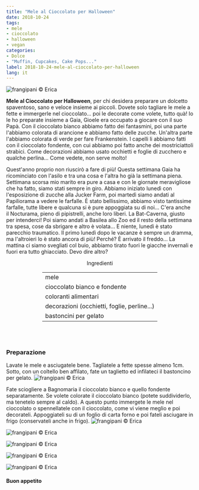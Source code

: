```yaml
---
title: "Mele al Cioccolato per Halloween"
date: 2018-10-24
tags:
- mele
- cioccolato
- halloween
- vegan 
categories:
- Dolce
- "Muffin, Cupcakes, Cake Pops..."
label: 2018-10-24-mele-al-cioccolato-per-halloween
lang: it 
---
```

![](header.jpg "frangipani © Erica")

**Mele al Cioccolato per Halloween**, per chi desidera preparare un dolcetto spaventoso, sano e veloce insieme ai piccoli. Dovete solo tagliare le mele a fette e immergerle nel cioccolato... poi le decorate come volete, tutto quà! Io le ho preparate insieme a Gaia, Gioele era occupato a giocare con il suo Papà. Con il cioccolato bianco abbiamo fatto dei fantasmini, poi una parte l'abbiamo colorata di arancione e abbiamo fatto delle zucche. Un'altra parte l'abbiamo colorata di verde per fare Frankenstein. I capelli li abbiamo fatti con il cioccolato fondente, con cui abbiamo poi fatto anche dei mostriciattoli strabici. Come decorazioni abbiamo usato occhietti e foglie di zucchero e qualche perlina... Come vedete, non serve molto! 

Quest'anno proprio non riuscirò a fare di più! Questa settimana Gaia ha ricominciato con l'asilo e tra una cosa e l'altra ho già la settimana piena. Settimana scorsa mio marito era pure a casa e con le giornate meravigliose che ha fatto, siamo stati sempre in giro. Abbiamo iniziato lunedì con l'esposizione di zucche alla Jucker Farm, poi martedì siamo andati al Papiliorama a vedere le farfalle. È stato bellissimo, abbiamo visto tantissime farfalle, tutte libere e qualcuna si è pure appoggiata su di noi... C'era anche il Nocturama, pieno di pipistrelli, anche loro liberi. La Bat-Caverna, giusto per intenderci! Poi siamo andati a Basilea allo Zoo ed il resto della settimana tra spesa, cose da sbrigare e altro è volata... E niente, lunedì è stato parecchio traumatico. Il primo lunedì dopo le vacanze è sempre un dramma, ma l'altroieri lo è stato ancora di più! Perché? È arrivato il freddo... La mattina ci siamo svegliati col buio, abbiamo tirato fuori le giacche invernali e fuori era tutto ghiacciato. Devo dire altro?

<div id="wrapper" style="text-align: center">
  <div id="yourdiv" style="display: inline-block;">
    <div class="ingredients" itemscope itemtype="http://schema.org/Recipe">
      <span itemprop="name" style="display:none;">Mele al Cioccolato per Halloween</span>
      <span itemprop="recipeCategory" style="display:none;">Dolce</span>
      <img itemprop="image" style="display:none;" class="ignore-gallery-item" src="header.jpeg"/>
      <span itemprop="author" style="display:none;">Erica Raiano</span>
      <span itemprop="description" style="display:none;">Mele al Cioccolato per Halloween, per chi desidera preparare un dolcetto spaventoso, sano e veloce insieme ai piccoli.</span>
      <div class="ingredients-title">Ingredienti</div>
      <table>
        <tbody>
          </tr>
          <tr itemprop="recipeIngredient">
            <td>mele</td>
          </tr>
          <tr itemprop="recipeIngredient">
            <td>cioccolato bianco e fondente</td>
          </tr>
          <tr itemprop="recipeIngredient">
            <td>coloranti alimentari</td>
          </tr>
          <tr itemprop="recipeIngredient">
            <td>decorazioni (occhietti, foglie, perline...)</td>
          </tr>
          <tr itemprop="recipeIngredient">
            <td>bastoncini per gelato</td>
          </tr>
          <tr>
        </tbody>
      </table>
      <br></br>
    </div>
  </div>
</div>


<h3>
  <font color="grey">
    <i class="fa-solid fa-gears"></i>
  </font> Preparazione
</h3>

Lavate le mele e asciugatele bene. Tagliatele a fette spesse almeno 1cm. Sotto, con un coltello ben affilato, fate un taglietto ed infilateci il bastoncino per gelato.
![](mele.jpg "frangipani © Erica")

Fate sciogliere a Bagnomaria il cioccolato bianco e quello fondente separatamente. Se volete colorate il cioccolato bianco (potete suddividerlo, ma tenetelo sempre al caldo). A questo punto immergete le mele nel cioccolato o spennellatele con il cioccolato, come vi viene meglio e poi decorateli. Appoggiateli su di un foglio di carta forno e poi fateli asciugare in frigo (conservateli anche in frigo).
![](risultato1.jpg "frangipani © Erica")

![](risultato2.jpg "frangipani © Erica")

![](risultato3.jpg "frangipani © Erica")

![](risultato4.jpg "frangipani © Erica")

![](risultato5.jpg "frangipani © Erica")

<h4>Buon appetito
  <font color="red">
    <i class="fa-regular fa-face-smile"></i>
  </font>
</h4>